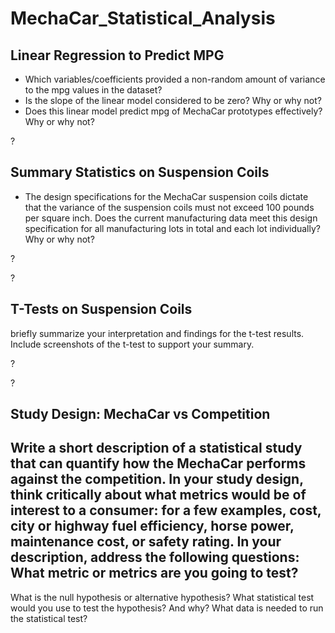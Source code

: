 # MechaCar_Statistical_Analysis

## Linear Regression to Predict MPG

- Which variables/coefficients provided a non-random amount of variance to the mpg values in the dataset?
- Is the slope of the linear model considered to be zero? Why or why not?
- Does this linear model predict mpg of MechaCar prototypes effectively? Why or why not?

?[](Images/deliverable_1.png)

## Summary Statistics on Suspension Coils

- The design specifications for the MechaCar suspension coils dictate that the variance of the suspension coils must not exceed 100 pounds per square inch. Does the current manufacturing data meet this design specification for all manufacturing lots in total and each lot individually? Why or why not?

?[](Images/deliverable_2_total_sum.png)

?[](Images/deliverable_2_lot_sum.png)

## T-Tests on Suspension Coils

briefly summarize your interpretation and findings for the t-test results. Include screenshots of the t-test to support your summary.

?[](Images/deliverable_3_ttest_onesample_.png)

?[](Images/deliverable_3_ttest_onesample_lots.png)

## Study Design: MechaCar vs Competition

Write a short description of a statistical study that can quantify how the MechaCar performs against the competition. In your study design, think critically about what metrics would be of interest to a consumer: for a few examples, cost, city or highway fuel efficiency, horse power, maintenance cost, or safety rating.
In your description, address the following questions:
What metric or metrics are you going to test?
- 
What is the null hypothesis or alternative hypothesis?
What statistical test would you use to test the hypothesis? And why?
What data is needed to run the statistical test?